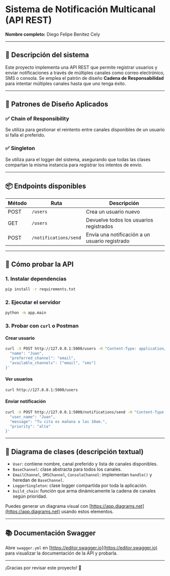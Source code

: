 
# Sistema de Notificación Multicanal (API REST)

**Nombre completo:** Diego Felipe Benitez Cely

---

## 🧠 Descripción del sistema

Este proyecto implementa una API REST que permite registrar usuarios y enviar notificaciones a través de múltiples canales como correo electrónico, SMS o consola. Se emplea el patrón de diseño **Cadena de Responsabilidad** para intentar múltiples canales hasta que uno tenga éxito.

---

## 🧱 Patrones de Diseño Aplicados

### ✅ Chain of Responsibility
Se utiliza para gestionar el reintento entre canales disponibles de un usuario si falla el preferido.

### ✅ Singleton
Se utiliza para el logger del sistema, asegurando que todas las clases compartan la misma instancia para registrar los intentos de envío.

---

## 📦 Endpoints disponibles

| Método | Ruta                  | Descripción                                    |
|--------|-----------------------|------------------------------------------------|
| POST   | `/users`              | Crea un usuario nuevo                         |
| GET    | `/users`              | Devuelve todos los usuarios registrados       |
| POST   | `/notifications/send` | Envía una notificación a un usuario registrado|

---

## 🧪 Cómo probar la API

### 1. Instalar dependencias
```bash
pip install -r requirements.txt
```

### 2. Ejecutar el servidor
```bash
python -m app.main
```

### 3. Probar con `curl` o Postman

#### Crear usuario
```bash
curl -X POST http://127.0.0.1:5000/users -H "Content-Type: application/json" -d '{
  "name": "Juan",
  "preferred_channel": "email",
  "available_channels": ["email", "sms"]
}'
```

#### Ver usuarios
```bash
curl http://127.0.0.1:5000/users
```

#### Enviar notificación
```bash
curl -X POST http://127.0.0.1:5000/notifications/send -H "Content-Type: application/json" -d '{
  "user_name": "Juan",
  "message": "Tu cita es mañana a las 10am.",
  "priority": "alta"
}'
```

---

## 🧭 Diagrama de clases (descripción textual)

- `User`: contiene nombre, canal preferido y lista de canales disponibles.
- `BaseChannel`: clase abstracta para todos los canales.
- `EmailChannel`, `SMSChannel`, `ConsoleChannel`: implementan `handle()` y heredan de `BaseChannel`.
- `LoggerSingleton`: clase logger compartida por toda la aplicación.
- `build_chain`: función que arma dinámicamente la cadena de canales según prioridad.

Puedes generar un diagrama visual con [https://app.diagrams.net](https://app.diagrams.net) usando estos elementos.

---

## 📚 Documentación Swagger
Abre `swagger.yml` en [https://editor.swagger.io](https://editor.swagger.io) para visualizar la documentación de la API y probarla.

---

¡Gracias por revisar este proyecto! 🚀
